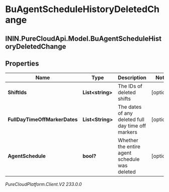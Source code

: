 # BuAgentScheduleHistoryDeletedChange

## ININ.PureCloudApi.Model.BuAgentScheduleHistoryDeletedChange

## Properties

|Name | Type | Description | Notes|
|------------ | ------------- | ------------- | -------------|
| **ShiftIds** | **List&lt;string&gt;** | The IDs of deleted shifts | [optional] |
| **FullDayTimeOffMarkerDates** | **List&lt;String&gt;** | The dates of any deleted full day time off markers | [optional] |
| **AgentSchedule** | **bool?** | Whether the entire agent schedule was deleted | [optional] |



_PureCloudPlatform.Client.V2 233.0.0_
